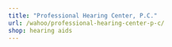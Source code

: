 ```yaml
---
title: "Professional Hearing Center, P.C."
url: /wahoo/professional-hearing-center-p-c/
shop: hearing aids
---
```

